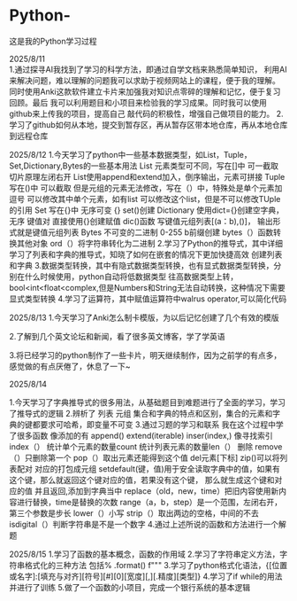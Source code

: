 # Python-
这是我的Python学习过程

2025/8/11  
1.通过探寻AI我找到了学习的科学方法，即通过自学文档来熟悉简单知识，
利用AI来解决问题，难以理解的问题我可以求助于视频网站上的课程，便于我的理解。
同时使用Anki这款软件建立卡片来加强我对知识点零碎的理解和记忆，便于复习回顾。最后
我可以利用题目和小项目来检验我的学习成果。同时我可以使用github来上传我的项目，提高自己
敲代码的积极性，增强自己做项目的能力。
2.学习了github如何从本地，提交到暂存区，再从暂存区带本地仓库，再从本地仓库到远程仓库

2025/8/12
1.今天学习了python中一些基本数据类型，如List，Tuple，Set,Dictionary,Bytes的一些基本用法
List 元素类型可不同，写在[]中 可一截取 切片原理左闭右开 List使用append和extend加入，倒序输出，元素可拼接
Tuple 写在()中 可以截取 但是元组的元素无法修改，写在（）中，特殊处是单个元素加逗号 可以修改其中单个元素，如有list
可以修改这个list，但是不可以修改TUple的引用
Set 写在{}中 无序可变 {} set()创建
Dictionary 使用dict={}创建空字典，无序 键值对 直接使用{}创建赋值 dic()函数 写键值元组列表[(a：b),()]，
输出形式就是键值元组列表
Bytes 不可变的二进制 0-255 b前缀创建 bytes（）函数转换其他对象 ord（）将字符串转化为二进制
2.学习了Python的推导式，其中详细学习了列表和字典的推导式，知晓了如何在嵌套的情况下更加快捷高效
创建列表和字典
3.数据类型转换，其中有隐式数据类型转换，也有显式数据类型转换，分别在什么时候使用，python自动将低数据类型
往高数据类型上转，bool<int<float<complex,但是Numbers和String无法自动转换，这种情况下需要显式类型转换
4.学习了运算符，其中赋值运算符中walrus operator,可以简化代码

2025/8/13
1.今天学习了Anki怎么制卡模版，为以后记忆创建了几个有效的模版

2.了解到几个英文论坛和新闻，看了很多英文博客，学了学英语

3.将已经学习的python制作了一些卡片，明天继续制作，因为之前学的有点多，感觉做的有点厌倦了，休息了一下~

2025/8/14

1.今天学习了字典推导式的很多用法，从基础题目到难题进行了全面的学习，学习了推导式的逻辑
2.辨析了 列表 元组 集合和字典的特点和区别，集合的元素和字典的键都要求可哈希，即变量不可变
3.通过习题的学习和联系 我在这个过程中学了很多函数 像添加的有 append() extend(iterable) inser(index,)
像寻找索引index（） 统计单个元素的数量count  统计列表元素的数量len（）  删除 remove（）只删除第一个
pop（）取出元素还能得到这个值 del元素[下标] zip()可以将列表配对 对应的打包成元组
setdefault(键，值)用于安全读取字典中的值，如果有这个键，那么就返回这个键对应的值，若果没有这个键，
那么就生成这个键和对应的值 并且返回,添加到字典当中
replace（old，new，time）把旧内容使用新内容进行替换，time是替换的次数
range（a，b，step）是一个范围，左闭右开，第三个参数是步长
lower（）小写 strip（）取出两边的空格，中间的不去
isdigital（）判断字符串是不是一个数字
4.通过上述所说的函数和方法进行一个解题

2025/8/15
1.学习了函数的基本概念，函数的作用域
2.学习了字符串定义方法，字符串格式化的三种方法 包括% .format() f"""
3.学习了python格式化语法，{[位置或名字]:[填充与对齐][符号][#][0][宽度][,][.精度][类型]}
4.学习了if while的用法并进行了训练
5.做了一个函数的小项目，完成一个银行系统的基本逻辑
